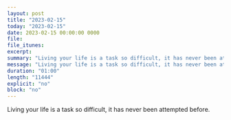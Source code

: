 ```yaml
---
layout: post
title: "2023-02-15"
today: "2023-02-15"
date: 2023-02-15 00:00:00 0000
file:
file_itunes:
excerpt:
summary: "Living your life is a task so difficult, it has never been attempted before."
message: "Living your life is a task so difficult, it has never been attempted before."
duration: "01:00"
length: "11444"
explicit: "no"
block: "no"
---
```

Living your life is a task so difficult, it has never been attempted before.

